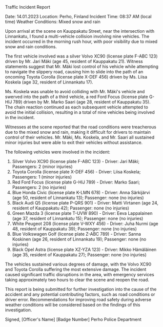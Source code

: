 Traffic Incident Report

Date: 14.01.2023
Location: Perho, Finland
Incident Time: 08:37 AM (local time)
Weather Conditions: Mixed snow and rain

Upon arrival at the scene on Kauppakatu Street, near the intersection with Linnankatu, I found a multi-vehicle collision involving nine vehicles. The incident occurred in the morning rush hour, with poor visibility due to mixed snow and rain conditions.

The first vehicle involved was a silver Volvo XC90 (license plate F-ABC 123) driven by Mr. Jari Mäki (age 45, resident of Kauppakatu 21). Witness statements suggest that Mr. Mäki lost control of his vehicle while attempting to navigate the slippery road, causing him to slide into the path of an oncoming Toyota Corolla (license plate X-DEF 456) driven by Ms. Liisa Koskela (age 32, resident of Linnankatu 17).

Ms. Koskela was unable to avoid colliding with Mr. Mäki's vehicle and swerved into the path of a third vehicle, a red Ford Focus (license plate G-HIJ 789) driven by Mr. Marko Saari (age 28, resident of Kauppakatu 35). The chain reaction continued as each subsequent vehicle attempted to avoid the initial collision, resulting in a total of nine vehicles being involved in the incident.

Witnesses at the scene reported that the road conditions were treacherous due to the mixed snow and rain, making it difficult for drivers to maintain control of their vehicles. Mr. Mäki, Ms. Koskela, and Mr. Saari all sustained minor injuries but were able to exit their vehicles without assistance.

The following vehicles were involved in the incident:

1. Silver Volvo XC90 (license plate F-ABC 123) - Driver: Jari Mäki; Passengers: 2 (minor injuries)
2. Toyota Corolla (license plate X-DEF 456) - Driver: Liisa Koskela; Passengers: 1 (minor injuries)
3. Red Ford Focus (license plate G-HIJ 789) - Driver: Marko Saari; Passengers: 2 (no injuries)
4. Blue Honda Civic (license plate K-LMN 678) - Driver: Anna Särkijärvi (age 50, resident of Linnankatu 13); Passenger: none (no injuries)
5. Black Audi Q5 (license plate P-QRS 901) - Driver: Matti Virtanen (age 24, resident of Kauppakatu 42); Passenger: none (no injuries)
6. Green Mazda 3 (license plate T-UVW 890) - Driver: Eeva Lappalainen (age 37, resident of Linnankatu 15); Passenger: none (no injuries)
7. White Peugeot 208 (license plate V-WXY 456) - Driver: Juha Nurmi (age 48, resident of Kauppakatu 39); Passenger: none (no injuries)
8. Blue Volkswagen Golf (license plate Z-ABC 789) - Driver: Sanna Koskinen (age 26, resident of Linnankatu 19); Passenger: none (no injuries)
9. Black Opel Astra (license plate XZ-YZA 123) - Driver: Mikko Hämäläinen (age 35, resident of Kauppakatu 27); Passenger: none (no injuries)

The vehicles sustained various degrees of damage, with the Volvo XC90 and Toyota Corolla suffering the most extensive damage. The incident caused significant traffic disruptions in the area, with emergency services taking approximately two hours to clear the scene and reopen the road.

This report is being submitted for further investigation into the cause of the accident and any potential contributing factors, such as road conditions or driver error. Recommendations for improving road safety during adverse weather conditions will be considered based on the findings of this investigation.

Signed,
[Officer's Name]
[Badge Number]
Perho Police Department